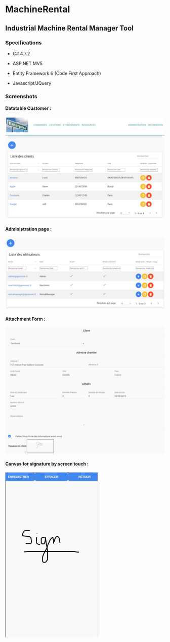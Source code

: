 # MachineRental

## Industrial Machine Rental Manager Tool
 
 

### Specifications
* C# 4.7.2

* ASP.NET MV5

* Entity Framework 6 (Code First Approach)

* Javascript/JQuery

### Screenshots

#### Datatable Customer :
![screenshot2](DatatableCustomer.JPG)

#### Administration page :
![screenshot1](Administration.JPG)

#### Attachment Form :
![screenshot3](FormAttachment.JPG)

#### Canvas for signature by screen touch :
![screenshot4](SignatureCanvas.JPG)
